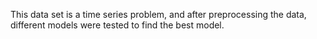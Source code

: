 This data set is a time series problem, and after preprocessing the data, different models were tested to find the best model.
